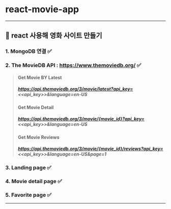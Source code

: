 # react-movie-app
----------------------------------------
## 🌟 react 사용해 영화 사이트 만들기
### 1. MongoDB 연결 ✅
### 2. The MovieDB API : https://www.themoviedb.org/ ✅
> #### Get Movie BY Latest 
> ##### https://api.themoviedb.org/3/movie/latest?api_key=<<api_key>>&language=en-US
> #### Get Movie Detail
> ##### https://api.themoviedb.org/3/movie/{movie_id}?api_key=<<api_key>>&language=en-US
> #### Get Movie Reviews
> ##### https://api.themoviedb.org/3/movie/{movie_id}/reviews?api_key=<<api_key>>&language=en-US&page=1
### 3. Landing page ✅
### 4. Movie detail page ✅
### 5. Favorite page ✅

----------------------------------------
